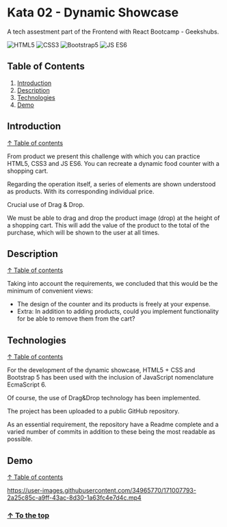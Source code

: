 # Kata 02 - Dynamic Showcase #

A tech assestment part of the Frontend with React Bootcamp - Geekshubs.

![HTML5](https://img.shields.io/badge/-HTML5-ec6231)&nbsp;![CSS3](https://img.shields.io/badge/-CSS3-2965f1)&nbsp;![Bootstrap5](https://img.shields.io/badge/-Bootstrap5-blueviolet)&nbsp;![JS ES6](https://img.shields.io/badge/-JS%20ES6-f7df1e)

## Table of Contents

1. [Introduction](#introduction)
1. [Description](#description)
1. [Technologies](#technologies)
1. [Demo](#demo)

## Introduction
[↑ Table of contents](#table-of-contents)

From product we present this challenge with which you can practice HTML5, CSS3 and JS ES6. You can recreate a dynamic food counter with a shopping cart.

Regarding the operation itself, a series of elements are shown understood as products. With its corresponding individual price.

Crucial use of Drag & Drop.

We must be able to drag and drop the product image (drop) at the height of a shopping cart. This will add the value of the product to the total of the purchase, which will be shown to the user at all times.

## Description
[↑ Table of contents](#table-of-contents)

Taking into account the requirements, we concluded that this would be the minimum of convenient views:

- The design of the counter and its products is freely at your expense.
- Extra: In addition to adding products, could you implement functionality for be able to remove them from the cart?

## Technologies
[↑ Table of contents](#table-of-contents)

For the development of the dynamic showcase, HTML5 + CSS and Bootstrap 5 has been used with the inclusion of JavaScript nomenclature EcmaScript 6.

Of course, the use of Drag&Drop technology has been implemented.

The project has been uploaded to a public GitHub repository.

As an essential requirement, the repository have a Readme complete and a varied number of commits in addition to these being the most readable as possible.


## Demo
[↑ Table of contents](#table-of-contents)



https://user-images.githubusercontent.com/34965770/171007793-2a25c85c-a9ff-43ac-8d30-1a63fc4e7d4c.mp4



### [↑ To the top](#kata-02-dynamic-showcase)
